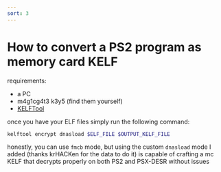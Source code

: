 ```yaml
---
sort: 3
---
```


# How to convert a PS2 program as memory card KELF

requirements:
- a PC
- m4g1cg4t3 k3y5 (find them yourself)
- [KELFTool](https://www.psx-place.com/resources/kelftool-dnasload-fork.1319/)

once you have your ELF files simply run the following command:

```sh
kelftool encrypt dnasload $ELF_FILE $OUTPUT_KELF_FILE
```

honestly, you can use `fmcb` mode, but using the custom `dnasload` mode I added (thanks krHACKen for the data to do it) is capable of crafting a mc KELF that decrypts properly on both PS2 and PSX-DESR without issues
